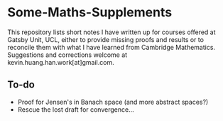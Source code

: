 # Some-Maths-Supplements

This repository lists short notes I have written up for courses offered at Gatsby Unit, UCL, either to provide missing proofs and results or to reconcile them with what I have learned from Cambridge Mathematics. Suggestions and corrections welcome at kevin.huang.han.work[at]gmail.com.

## To-do
- Proof for Jensen's in Banach space (and more abstract spaces?)
- Rescue the lost draft for convergence...
